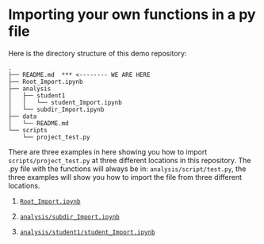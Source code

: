 # Importing your own functions in a py file

Here is the directory structure of this demo repository:

```
.
├── README.md  *** <-------- WE ARE HERE
├── Root_Import.ipynb
├── analysis
│   ├── student1
│   │   └── student_Import.ipynb
│   └── subdir_Import.ipynb 
├── data
│   └── README.md
└── scripts
    └── project_test.py
```


There are three examples in here showing you how to import `scripts/project_test.py` at three different locations in this repository.
The .py file with the functions will always be in: `analysis/script/test.py`, the three examples will show you how to import the file from three different locations.

1. [`Root_Import.ipynb`](Root_Import.ipynb)

2. [`analysis/subdir_Import.ipynb`](analysis/subdir_Import.ipynb)

3. [`analysis/student1/student_Import.ipynb`](analysis/student1/student_Import.ipynb)